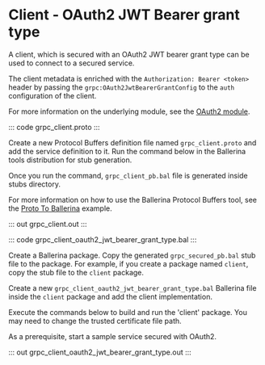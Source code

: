 # Client - OAuth2 JWT Bearer grant type

A client, which is secured with an OAuth2 JWT bearer grant type can be
used to connect to a secured service.

The client metadata is enriched with the `Authorization: Bearer <token>`
header by passing the `grpc:OAuth2JwtBearerGrantConfig` to the `auth` configuration of the client.

For more information on the underlying module,
see the [OAuth2 module](https://lib.ballerina.io/ballerina/oauth2/latest/).

::: code grpc_client.proto :::

Create a new Protocol Buffers definition file named `grpc_client.proto` and add the service definition to it.
Run the command below in the Ballerina tools distribution for stub generation.

Once you run the command, `grpc_client_pb.bal` file is generated inside stubs directory.

For more information on how to use the Ballerina Protocol Buffers tool, see the <a href="https://ballerina.io/learn/by-example/proto-to-ballerina.html">Proto To Ballerina</a> example.

::: out grpc_client.out :::

::: code grpc_client_oauth2_jwt_bearer_grant_type.bal :::

Create a Ballerina package.
Copy the generated `grpc_secured_pb.bal` stub file to the package.
For example, if you create a package named `client`, copy the stub file to the `client` package.

Create a new `grpc_client_oauth2_jwt_bearer_grant_type.bal` Ballerina file inside the `client` package and add the client implementation.

Execute the commands below to build and run the 'client' package.
You may need to change the trusted certificate file path.

As a prerequisite, start a sample service secured with OAuth2.

::: out grpc_client_oauth2_jwt_bearer_grant_type.out :::
